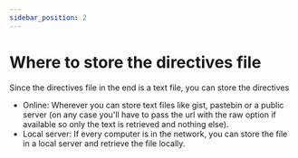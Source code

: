 ```yaml
---
sidebar_position: 2
---
```

# Where to store the directives file
Since the directives file in the end is a text file, you can store the directives 
- Online: Wherever you can store text files like gist, pastebin or a public server (on any case you'll have to pass the url with the raw option if available so only the text is retrieved and nothing else).
- Local server: If every computer is in the network, you can store the file in a local server and retrieve the file locally.